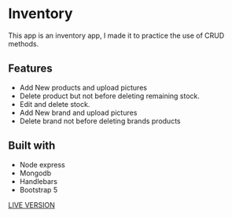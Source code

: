 # Inventory

 This app is an inventory app, I made it to practice the use of CRUD methods.
 
 ## Features
  * Add New products and upload pictures
  * Delete product but not before deleting remaining stock.
  * Edit and delete stock.
  * Add New brand and upload pictures
  * Delete brand not before deleting brands products
  
 
 ## Built with
 * Node express
 * Mongodb
 * Handlebars
 * Bootstrap 5

[LIVE VERSION](https://helmet-inventory.herokuapp.com/product)

